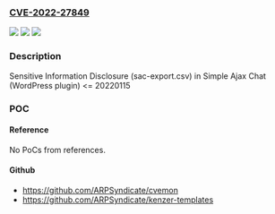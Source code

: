 ### [CVE-2022-27849](https://cve.mitre.org/cgi-bin/cvename.cgi?name=CVE-2022-27849)
![](https://img.shields.io/static/v1?label=Product&message=Simple%20Ajax%20Chat%20(WordPress%20plugin)&color=blue)
![](https://img.shields.io/static/v1?label=Version&message=%3C%3D%2020220115%3C%3D%2020220115%20&color=brighgreen)
![](https://img.shields.io/static/v1?label=Vulnerability&message=CWE-200%20Information%20Exposure&color=brighgreen)

### Description

Sensitive Information Disclosure (sac-export.csv) in Simple Ajax Chat (WordPress plugin) <= 20220115

### POC

#### Reference
No PoCs from references.

#### Github
- https://github.com/ARPSyndicate/cvemon
- https://github.com/ARPSyndicate/kenzer-templates

